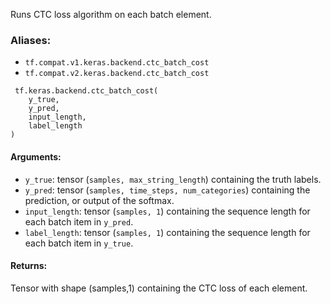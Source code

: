 
Runs CTC loss algorithm on each batch element.
### Aliases:
- `tf.compat.v1.keras.backend.ctc_batch_cost`
- `tf.compat.v2.keras.backend.ctc_batch_cost`

```
 tf.keras.backend.ctc_batch_cost(
    y_true,
    y_pred,
    input_length,
    label_length
)
```
#### Arguments:
- `y_true`: tensor (`samples, max_string_length`) containing the truth labels.
- `y_pred`: tensor (`samples, time_steps, num_categories`) containing the prediction, or output of the softmax.
- `input_length`: tensor (`samples, 1`) containing the sequence length for each batch item in `y_pred`.
- `label_length`: tensor (`samples, 1`) containing the sequence length for each batch item in `y_true`.
#### Returns:

Tensor with shape (samples,1) containing the CTC loss of each element.
